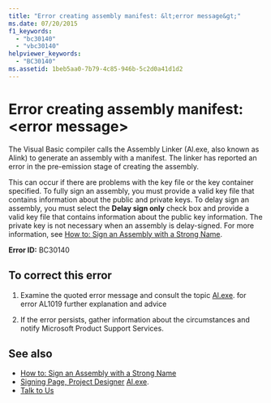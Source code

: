 ```yaml
---
title: "Error creating assembly manifest: &lt;error message&gt;"
ms.date: 07/20/2015
f1_keywords: 
  - "bc30140"
  - "vbc30140"
helpviewer_keywords: 
  - "BC30140"
ms.assetid: 1beb5aa0-7b79-4c85-946b-5c2d0a41d1d2
---
```

# Error creating assembly manifest: &lt;error message&gt;
The Visual Basic compiler calls the Assembly Linker (Al.exe, also known as Alink) to generate an assembly with a manifest. The linker has reported an error in the pre-emission stage of creating the assembly.  
  
 This can occur if there are problems with the key file or the key container specified. To fully sign an assembly, you must provide a valid key file that contains information about the public and private keys. To delay sign an assembly, you must select the **Delay sign only** check box and provide a valid key file that contains information about the public key information. The private key is not necessary when an assembly is delay-signed. For more information, see [How to: Sign an Assembly with a Strong Name](../../../framework/app-domains/how-to-sign-an-assembly-with-a-strong-name.md).  
  
 **Error ID:** BC30140  
  
## To correct this error  
  
1.  Examine the quoted error message and consult the topic [Al.exe](../../../framework/tools/al-exe-assembly-linker.md). for error AL1019 further explanation and advice  
  
2.  If the error persists, gather information about the circumstances and notify Microsoft Product Support Services.  
  
## See also
- [How to: Sign an Assembly with a Strong Name](../../../framework/app-domains/how-to-sign-an-assembly-with-a-strong-name.md)
- [Signing Page, Project Designer](/visualstudio/ide/reference/signing-page-project-designer)
 [Al.exe](../../../framework/tools/al-exe-assembly-linker.md).  
- [Talk to Us](/visualstudio/ide/talk-to-us)
